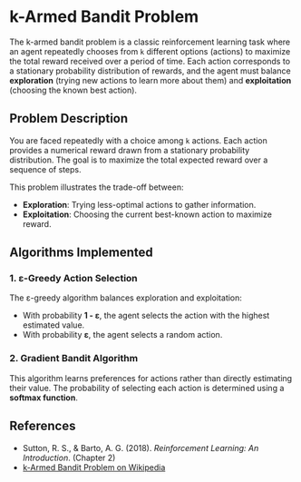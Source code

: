 # k-Armed Bandit Problem

The k-armed bandit problem is a classic reinforcement learning task where an agent repeatedly chooses from `k` different options (actions) to maximize the total reward received over a period of time. Each action corresponds to a stationary probability distribution of rewards, and the agent must balance **exploration** (trying new actions to learn more about them) and **exploitation** (choosing the known best action).

## Problem Description

You are faced repeatedly with a choice among `k` actions. Each action provides a numerical reward drawn from a stationary probability distribution. The goal is to maximize the total expected reward over a sequence of steps.

This problem illustrates the trade-off between:
- **Exploration**: Trying less-optimal actions to gather information.
- **Exploitation**: Choosing the current best-known action to maximize reward.

## Algorithms Implemented

### 1. ε-Greedy Action Selection
The ε-greedy algorithm balances exploration and exploitation:
- With probability **1 - ε**, the agent selects the action with the highest estimated value.
- With probability **ε**, the agent selects a random action.

### 2. Gradient Bandit Algorithm
This algorithm learns preferences for actions rather than directly estimating their value. The probability of selecting each action is determined using a **softmax function**.

## References

- Sutton, R. S., & Barto, A. G. (2018). *Reinforcement Learning: An Introduction*. (Chapter 2)
- [k-Armed Bandit Problem on Wikipedia](https://en.wikipedia.org/wiki/Multi-armed_bandit)

